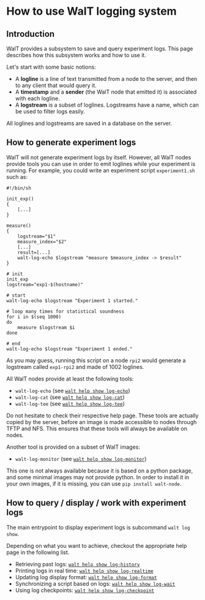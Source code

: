 
# How to use WalT logging system

## Introduction

WalT provides a subsystem to save and query experiment logs. This page describes how this subsystem works and how to use it.

Let's start with some basic notions:
* A **logline** is a line of text transmitted from a node to the server, and then to any client that would query it.
* A **timestamp** and a **sender** (the WalT node that emitted it) is associated with each logline.
* A **logstream** is a subset of loglines. Logstreams have a name, which can be used to filter logs easily.

All loglines and logstreams are saved in a database on the server.

## How to generate experiment logs

WalT will not generate experiment logs by itself. However, all WalT nodes provide tools you can use in order to emit loglines while your experiment is running. For example, you could write an experiment script `experiment1.sh` such as:
```
#!/bin/sh

init_exp()
{
    [...]
}

measure()
{
    logstream="$1"
    measure_index="$2"
    [...]
    result=[...]
    walt-log-echo $logstream "measure $measure_index -> $result"
}

# init
init_exp
logstream="exp1-$(hostname)"

# start
walt-log-echo $logstream "Experiment 1 started."

# loop many times for statistical soundness
for i in $(seq 1000)
do
    measure $logstream $i
done

# end
walt-log-echo $logstream "Experiment 1 ended."

```

As you may guess, running this script on a node `rpi2` would generate a logstream called `exp1-rpi2` and made of 1002 loglines.

All WalT nodes provide at least the following tools:
* `walt-log-echo` (see [`walt help show log-echo`](log-echo.md))
* `walt-log-cat`  (see [`walt help show log-cat`](log-cat.md))
* `walt-log-tee`  (see [`walt help show log-tee`](log-tee.md))

Do not hesitate to check their respective help page.
These tools are actually copied by the server, before an image is made accessible to nodes through TFTP and NFS. This ensures that these tools will always be available on nodes.

Another tool is provided on a subset of WalT images:
* `walt-log-monitor`  (see [`walt help show log-monitor`](log-monitor.md))

This one is not always available because it is based on a python package, and some minimal images may not provide python. In order to install it in your own images, if it is missing, you can use `pip install walt-node`.

## How to query / display / work with experiment logs

The main entrypoint to display experiment logs is subcommand `walt log show`.

Depending on what you want to achieve, checkout the appropriate help page in the following list.

* Retrieving past logs: [`walt help show log-history`](log-history.md)
* Printing logs in real time: [`walt help show log-realtime`](log-realtime.md)
* Updating log display format: [`walt help show log-format`](log-format.md)
* Synchronizing a script based on logs: [`walt help show log-wait`](log-wait.md)
* Using log checkpoints: [`walt help show log-checkpoint`](log-checkpoint.md)
